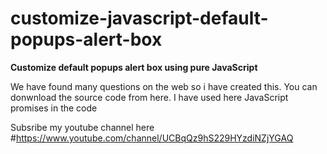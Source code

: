 # customize-javascript-default-popups-alert-box

**Customize default popups alert box using pure JavaScript**

We have found many questions on the web so i have created this. You can donwnload the source code from here. I have used here JavaScript promises in the code

Subsribe my youtube channel here #https://www.youtube.com/channel/UCBqQz9hS229HYzdiNZjYGAQ
